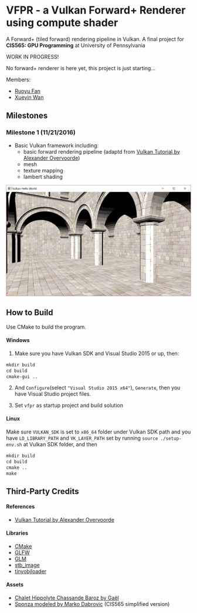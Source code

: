 # VFPR - a Vulkan Forward+ Renderer using compute shader

A Forward+ (tiled forward) rendering pipeline in Vulkan. A final project for __CIS565: GPU Programming__ at University of Pennsylvania

WORK IN PROGRESS!

No forward+ renderer is here yet, this project is just starting...

Members:
* [Ruoyu Fan](http://windy.moe/portfolio)
* [Xueyin Wan](https://github.com/xueyinw)

## Milestones

### Milestone 1 (11/21/2016)
* Basic Vulkan framework including:
  * basic forward rendering pipeline (adaptd from [Vulkan Tutorial by Alexander Overvoorde](https://vulkan-tutorial.com))
  * mesh
  * texture mapping
  * lambert shading

![](/screenshots/lambertian.jpg)

## How to Build

Use CMake to build the program.

#### Windows
1. Make sure you have Vulkan SDK and Visual Studio 2015 or up, then:
```
mkdir build
cd build
cmake-gui ..
```
2. And `Configure`(select `"Visual Studio 2015 x64"`), `Generate`, then you have Visual Studio project files.

3. Set `vfpr` as startup project and build solution


#### Linux
Make sure `VULKAN_SDK` is set to `x86_64` folder under Vulkan SDK path and you have `LD_LIBRARY_PATH` and `VK_LAYER_PATH` set by running `source ./setup-env.sh` at Vulkan SDK folder, and then
```
mkdir build
cd build
cmake ..
make
```


## Third-Party Credits

#### References
* [Vulkan Tutorial by Alexander Overvoorde](https://vulkan-tutorial.com)

#### Libraries
* [CMake](https://cmake.org/)
* [GLFW](http://www.glfw.org/)
* [GLM](http://glm.g-truc.net/0.9.8/index.html)
* [stb_image](https://github.com/nothings/stb)
* [tinyobjloader](https://github.com/syoyo/tinyobjloader)

#### Assets
* [Chalet Hippolyte Chassande Baroz by Gaël](https://skfb.ly/HDVU)
* [Sponza modeled by Marko Dabrovic](http://hdri.cgtechniques.com/~sponza/files/Sponza) (CIS565 simplified version) 
